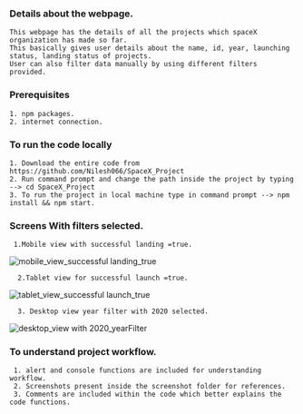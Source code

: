 ### Details about the webpage.

    This webpage has the details of all the projects which spaceX organization has made so far.
    This basically gives user details about the name, id, year, launching status, landing status of projects.
    User can also filter data manually by using different filters provided.

### Prerequisites
    1. npm packages.
    2. internet connection.
    
### To run the code locally
    1. Download the entire code from https://github.com/Nilesh066/SpaceX_Project
    2. Run command prompt and change the path inside the project by typing --> cd SpaceX_Project
    3. To run the project in local machine type in command prompt --> npm install && npm start.
    
### Screens With filters selected.

     1.Mobile view with successful landing =true.
          
   ![mobile_view_successful landing_true](https://user-images.githubusercontent.com/70605330/96359936-b6a2e600-1135-11eb-9f79-ea54b7c48812.PNG)
   
      2.Tablet view for successful launch =true.
    
   ![tablet_view_successful launch_true](https://user-images.githubusercontent.com/70605330/96360275-4d24d680-1139-11eb-8045-7fcd11432ed0.PNG)
   
      3. Desktop view year filter with 2020 selected.
     
   ![desktop_view with 2020_yearFilter](https://user-images.githubusercontent.com/70605330/96360299-89f0cd80-1139-11eb-9239-c3625079a28d.PNG)
   
 ### To understand project workflow.
     
     1. alert and console functions are included for understanding workflow.
     2. Screenshots present inside the screenshot folder for references.
     3. Comments are included within the code which better explains the code functions.

